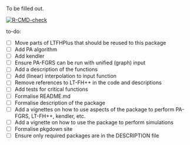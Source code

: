 To be filled out.


<!-- badges: start -->
[![R-CMD-check](https://github.com/EmilMiP/LTFGRS/actions/workflows/R-CMD-check.yaml/badge.svg)](https://github.com/EmilMiP/LTFGRS/actions/workflows/R-CMD-check.yaml)
<!-- badges: end -->


to-do:
- [ ] Move parts of LTFHPlus that should be reused to this package
- [ ] Add PA algorithm
- [ ] Add kendler
- [ ] Ensure PA-FGRS can be run with unified (graph) input
- [ ] Add a description of the functions
- [ ] Add (linear) interpolation to input function
- [ ] Remove references to LT-FH++ in the code and descriptions
- [ ] Add tests for critical functions
- [ ] Formalise README.md 
- [ ] Formalise description of the package
- [ ] Add a vignettes on how to use aspects of the package to perform PA-FGRS, LT-FH++, kendler, etc.
- [ ] Add a vignette on how to use the package to perform simulations
- [ ] Formalise pkgdown site
- [ ] Ensure only required packages are in the DESCRIPTION file
